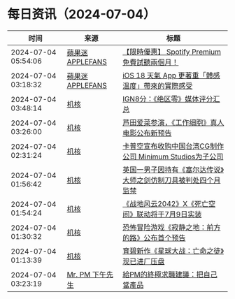 ﻿# 每日资讯（2024-07-04）

|时间|来源|标题|
|---|---|---|
|2024-07-04 05:54:06|[蘋果迷 APPLEFANS](https://applefans.today/feed/)|[【限時優惠】 Spotify Premium 免費試聽兩個月！](https://applefans.today/2024-07-spotify-new-subscribers-free-months/)|
|2024-07-04 03:18:32|[蘋果迷 APPLEFANS](https://applefans.today/feed/)|[iOS 18 天氣 App 更著重「體感溫度」帶來的實際感受](https://applefans.today/2024-ios-18-weather-app-new-features/)|
|2024-07-04 03:48:14|[机核](https://www.gcores.com/rss)|[IGN8分：《绝区零》媒体评分汇总](https://www.gcores.com/articles/184467)|
|2024-07-04 03:26:00|[机核](https://www.gcores.com/rss)|[芦田爱菜参演，《工作细胞》真人电影公布新预告](https://www.gcores.com/articles/184466)|
|2024-07-04 02:31:24|[机核](https://www.gcores.com/rss)|[卡普空宣布收购中国台湾CG制作公司 Minimum Studios为子公司](https://www.gcores.com/articles/184464)|
|2024-07-04 01:56:42|[机核](https://www.gcores.com/rss)|[英国一男子因持有《塞尔达传说》大师之剑仿制刀具被判处四个月监禁](https://www.gcores.com/articles/184461)|
|2024-07-04 01:54:24|[机核](https://www.gcores.com/rss)|[《战地风云2042》X《死亡空间》联动将于7月9日实装](https://www.gcores.com/articles/184462)|
|2024-07-04 01:30:32|[机核](https://www.gcores.com/rss)|[恐怖冒险游戏《寂静之地：前方的路》公布首个预告](https://www.gcores.com/articles/184459)|
|2024-07-04 01:13:39|[机核](https://www.gcores.com/rss)|[育碧新作《星球大战：亡命之徒》现已进厂压盘](https://www.gcores.com/articles/184458)|
|2024-07-04 03:23:19|[Mr. PM 下午先生](http://feeds.feedburner.com/pmmustknow)|[給PM的終極求職建議：把自己當產品](https://mrpm.cc/?p=1671)|
